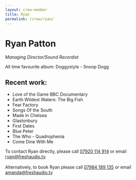 ```yaml
---
layout: crew-member
title: Ryan
permalink: /crew/ryan/
---
```


# Ryan Patton
_Managing Director/Sound Recordist_

All time favourite album: Doggystyle - Snoop Dogg

## Recent work:
+ Love of the Game BBC Documentary
+ Earth Wildest Waters: The Big Fish
+ Fear Factory 
+ Songs Of the South
+ Made In Chelsea
+ Glastonbury
+ First Dates
+ Blue Peter
+ The Who - Quadrophenia
+ Come Dine With Me

To contact Ryan directly, please call [07920 114 914](tel:+447920114914) or email [ryan@freshaudio.tv](mailto:ryan@freshaudio.tv). <br><br> Alternatively, to book Ryan please call [07984 189 135](tel:+447984189135) or email [amanda@freshaudio.tv](mailto:amanda@freshaudio.tv)